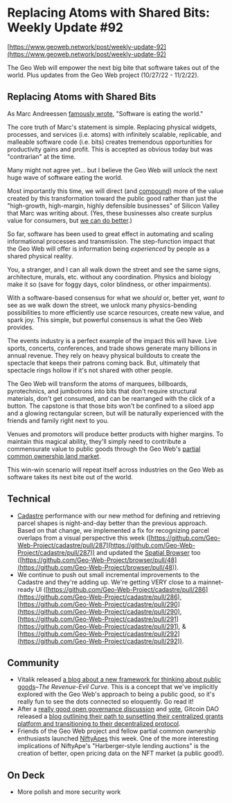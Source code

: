 # Replacing Atoms with Shared Bits: Weekly Update #92

[https://www.geoweb.network/post/weekly-update-92](https://www.geoweb.network/post/weekly-update-92)

The Geo Web will empower the next big bite that software takes out of the world. Plus updates from the Geo Web project (10/27/22 - 11/2/22).

## Replacing Atoms with Shared Bits

As Marc Andreessen [famously wrote](https://a16z.com/2011/08/20/why-software-is-eating-the-world/), "Software is eating the world."

The core truth of Marc's statement is simple. Replacing physical widgets, processes, and services (i.e. atoms) with infinitely scalable, replicable, and malleable software code (i.e. bits) creates tremendous opportunities for productivity gains and profit. This is accepted as obvious today but was "contrarian" at the time.

Many might not agree yet… but I believe the Geo Web will unlock the next huge wave of software eating the world.

Most importantly this time, we will direct (and [compound](https://www.geoweb.network/post/weekly-update-77)) more of the value created by this transformation toward the public good rather than just the "high-growth, high-margin, highly defensible businesses" of Silicon Valley that Marc was writing about. (Yes, these businesses also create surplus value for consumers, but [we can do better](https://www.geoweb.network/post/weekly-update-90).)

So far, software has been used to great effect in automating and scaling informational processes and transmission. The step-function impact that the Geo Web will offer is information being _experienced_ by people as a shared physical reality.

You, a stranger, and I can all walk down the street and see the same signs, architecture, murals, etc. without any coordination. Physics and biology make it so (save for foggy days, color blindness, or other impairments).

With a software-based consensus for what we _should_ or, better yet, _want to_ see as we walk down the street, we unlock many physics-bending possibilities to more efficiently use scarce resources, create new value, and spark joy. This simple, but powerful consensus is what the Geo Web provides.

The events industry is a perfect example of the impact this will have. Live sports, concerts, conferences, and trade shows generate many billions in annual revenue. They rely on heavy physical buildouts to create the spectacle that keeps their patrons coming back. But, ultimately that spectacle rings hollow if it's not shared with other people.

The Geo Web will transform the atoms of marquees, billboards, pyrotechnics, and jumbotrons into bits that don't require structural materials, don't get consumed, and can be rearranged with the click of a button. The capstone is that those bits won't be confined to a siloed app and a glowing rectangular screen, but will be naturally experienced with the friends and family right next to you.

Venues and promotors will produce better products with higher margins. To maintain this magical ability, they'll simply need to contribute a commensurate value to public goods through the Geo Web's [partial common ownership land market](https://docs.geoweb.network/concepts/partial-common-ownership).

This win-win scenario will repeat itself across industries on the Geo Web as software takes its next bite out of the world.

## Technical

- [Cadastre](https://geoweb.network/) performance with our new method for defining and retrieving parcel shapes is night-and-day better than the previous approach. Based on that change, we implemented a fix for recognizing parcel overlaps from a visual perspective this week ([https://github.com/Geo-Web-Project/cadastre/pull/287](https://github.com/Geo-Web-Project/cadastre/pull/287)) and updated the [Spatial Browser](https://geoweb.app/) too ([https://github.com/Geo-Web-Project/browser/pull/48](https://github.com/Geo-Web-Project/browser/pull/48)).
- We continue to push out small incremental improvements to the Cadastre and they're adding up. We're getting VERY close to a mainnet-ready UI ([https://github.com/Geo-Web-Project/cadastre/pull/286](https://github.com/Geo-Web-Project/cadastre/pull/286), [https://github.com/Geo-Web-Project/cadastre/pull/290](https://github.com/Geo-Web-Project/cadastre/pull/290), [https://github.com/Geo-Web-Project/cadastre/pull/291](https://github.com/Geo-Web-Project/cadastre/pull/291), & [https://github.com/Geo-Web-Project/cadastre/pull/292](https://github.com/Geo-Web-Project/cadastre/pull/292)).

## Community

- Vitalik released [a blog about a new framework for thinking about public goods](https://vitalik.eth.limo/general/2022/10/28/revenue_evil.html)–_The Revenue-Evil Curve_. This is a concept that we've implicitly explored with the Geo Web's approach to being a public good, so it's really fun to see the dots connected so eloquently. Go read it!
- After a [really good open governance discussion](https://gov.gitcoin.co/t/request-for-feedback-proposed-future-for-the-grant-programs-and-gr16-as-we-transition-to-the-protocol/11624) and [vote](https://snapshot.org/#/gitcoindao.eth/proposal/0xecc9736dc4f9e6eb954b67a0d7301ecbcc48bbd5ad31fbd28f1e74ade500c479), Gitcoin DAO released a [blog outlining their path to sunsetting their centralized grants platform and transitioning to their decentralized protocol](https://go.gitcoin.co/blog/announcing-the-decentralized-future-of-gitcoin-grants).
- Friends of the Geo Web project and fellow partial common ownership enthusiasts launched [NiftyApes](https://www.niftyapes.money/) this week. One of the more interesting implications of NiftyApe's "Harberger-style lending auctions" is the creation of better, open pricing data on the NFT market (a public good!).

## On Deck

- More polish and more security work
